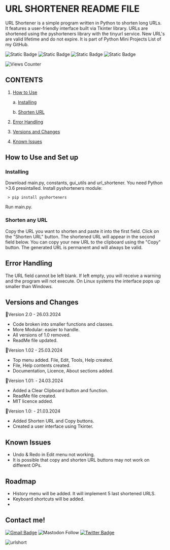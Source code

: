 # URL SHORTENER README FILE

URL Shortener is a simple program written in Python to shorten long URLs.
It features a user-friendly interface built via Tkinter library.
URLs are shortened using the pyshorteners library with the tinyurl service. New URL's are valid lifetime and do not expire.
It is part of Python Mini Projects List of my GitHub.

![Static Badge](https://img.shields.io/badge/python-tkinter-blue?logo=python)
![Static Badge](https://img.shields.io/badge/IDE-VsCode-blue)
![Static Badge](https://img.shields.io/badge/requirements-pyshorteners-red)
![Static Badge](https://img.shields.io/badge/Version-2.0-green)

![Views Counter](https://views-counter.vercel.app/badge?pageId=https%3A%2F%2Fgithub%2Ecom%2Fstorlak%2FPythonMiniProjects&leftColor=000000&rightColor=0adb3f&type=total&label=Viewers&style=none)

## CONTENTS

1. [How to Use](#how-to-use)

   a. [Installing](#installing)

   b. [Shorten URL](#shorten-any-url)

2. [Error Handling](#error-handling)
3. [Versions and Changes](#versions-and-changes)
4. [Known Issues](#known-issues)

## How to Use and Set up

### Installing

Download main.py, constants, gui_utils and url_shortener.
You need Python >3.6 presintalled.
Install pyshorteners module:

```
 > pip install pyshorteners
```

Run main.py.

### Shorten any URL

Copy the URL you want to shorten and paste it into the first field.
Click on the "Shorten URL" button. The shortened URL will appear in the second field below.
You can copy your new URL to the clipboard using the "Copy" button.
The generated URL is permanent and will always be valid.

## Error Handling

The URL field cannot be left blank. If left empty, you will receive a warning and the program will not execute.
On Linux systems the interface pops up smaller than Windows.

## Versions and Changes

🔻Version 2.0 - 26.03.2024

- Code broken into smaller functions and classes.
- More Modular: easier to handle.
- All versions of 1.0 removed.
- ReadMe file updated.

🔻Version 1.02 - 25.03.2024

- Top menu added. File, Edit, Tools, Help created.
- File, Help contents created.
- Documentation, Licence, About sections added.

🔻Version 1.01: - 24.03.2024

- Added a Clear Clipboard button and function.
- ReadMe file created.
- MIT licence added.

🔻Version 1.0: - 21.03.2024

- Added Shorten URL and Copy buttons.
- Created a user interface using Tkinter.

## Known Issues

- Undo & Redo in Edit menu not working.
- It is possible that copy and shorten URL buttons may not work on different OPs.

## Roadmap

- History menu will be added. It will implement 5 last shortened URLS.
- Keyboard shortcuts will be added.
-

## Contact me!

[![Gmail Badge](https://img.shields.io/badge/-serdartorlak-c14438?style=flat&logo=Gmail&logoColor=white&link=mailto:serdartorlak@gmail.com)](mailto:serdartorlak@gmail.com)
![Mastodon Follow](https://img.shields.io/mastodon/follow/111266776829036638?style=flat&logo=mastodon&color=blue)
[![Twitter Badge](https://img.shields.io/badge/-@serdartorlak-1ca0f1?style=flat&labelColor=1ca0f1&logo=twitter&logoColor=white&link=https://twitter.com/serdartorlak)](https://twitter.com/serdartorlak)

![urlshort](https://github.com/storlak/URL-shortener/assets/101433369/f446dd74-5c02-4790-b029-2bcd2458e8ba)
